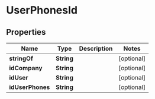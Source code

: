 
# UserPhonesId

## Properties
Name | Type | Description | Notes
------------ | ------------- | ------------- | -------------
**stringOf** | **String** |  |  [optional]
**idCompany** | **String** |  |  [optional]
**idUser** | **String** |  |  [optional]
**idUserPhones** | **String** |  |  [optional]



